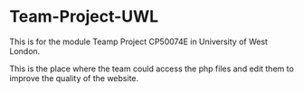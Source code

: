 # Team-Project-UWL

This is for the module Teamp Project CP50074E in University of West London.

This is the place where the team could access the php files and edit them to improve the quality of the website.

